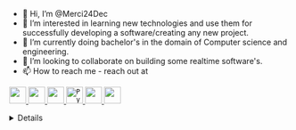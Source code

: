 - 👋 Hi, I’m @Merci24Dec
- 👀 I’m interested in learning new technologies and use them for successfully developing a software/creating any new project.
- 🌱 I’m currently doing bachelor's in the domain of Computer science and engineering.
- 💞️ I’m looking to collaborate on building some realtime software's.
- 📫 How to reach me - reach out at <a target="_blank" href="https://www.linkedin.com/in/akash-dubey-b94aa8185/">
  <img width="15" height="15" src="https://cdn.svgporn.com/logos/linkedin-icon.svg" />

<!---
Merci24Dec/Merci24Dec is a ✨ special ✨ repository because its `README.md` (this file) appears on your GitHub profile.
You can click the Preview link to take a look at your changes.
--->

<code><img width="30" src="https://cdn.svgporn.com/logos/java.svg" ></code>
<code><img width="30" src="https://cdn.svgporn.com/logos/c.svg"></code>
<code><img width="30" src="https://cdn.svgporn.com/logos/c-plusplus.svg"></code>
<code><img width="30" src="https://cdn.svgporn.com/logos/python.svg" alt="Python"></code>
<code><img width="30" src="https://cdn.svgporn.com/logos/php.svg"></code>
<code><img width="30" src="https://cdn.svgporn.com/logos/mysql.svg"></code>

<details>
  <summary>:zap: GitHub Stats</summary>
  
  <a href="https://github.com/Merci24Dec">
  <img align="center" src="https://github-readme-stats.vercel.app/api/top-langs/?username=Merci24Dec&layout=compact&theme=radical&langs_count=8&hide=html,css">
</a>

<a href="https://github.com/Merci24Dec">
  <img align="center" src="https://github-readme-stats.vercel.app/api?username=Merci24Dec&show_icons=true&theme=radical&hide_border=true">
  

</details>


